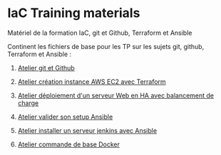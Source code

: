 # IaC Training materials

Matériel de la formation IaC, git et Github, Terraform et Ansible

Continent les fichiers de base pour les TP sur les sujets git, github, Terraform et Ansible :

1. [Atelier git et Github](git/README.md)

2. [Atelier création instance AWS EC2 avec Terraform](terraform1/README.md)

3. [Atelier déploiement d'un serveur Web en HA avec balancement de charge](terraform2/README.md)

4. [Atelier valider son setup Ansible](ansible1/README.md)

5. [Atelier installer un serveur jenkins avec Ansible](ansible2/README.md)

6. [Atelier commande de base Docker](docker1/README.md)
